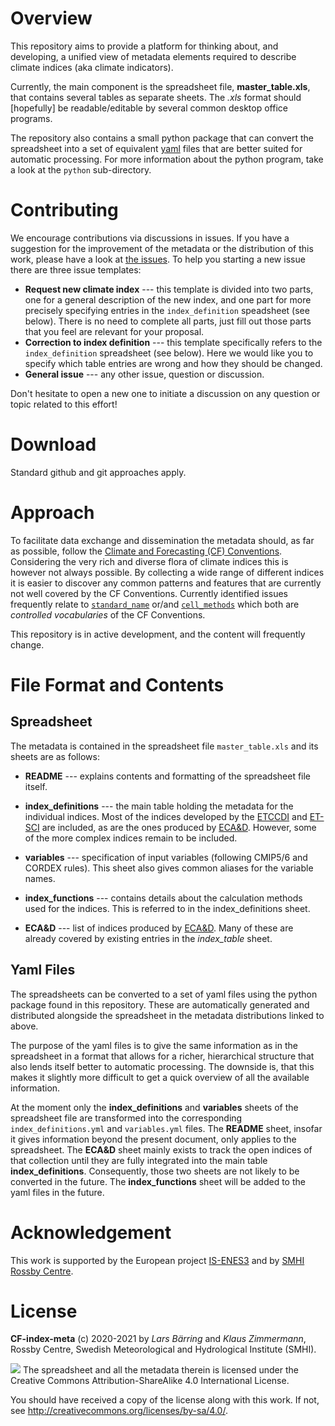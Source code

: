 # Overview

This repository aims to provide a platform for thinking about,
and developing, a unified view of metadata elements required to
describe climate indices (aka climate indicators).

Currently, the main component is the spreadsheet file, **master_table.xls**,
that contains several tables as separate sheets. The *.xls* format should
[hopefully] be readable/editable by several common desktop office programs.

The repository also contains a small python package that can convert the
spreadsheet into a set of equivalent [yaml](https://yaml.org/) files that are
better suited for automatic processing. For more information about the python
program, take a look at the `python` sub-directory.

# Contributing

We encourage contributions via discussions in issues. If you have a suggestion
for the improvement of the metadata or the distribution of this work, please
have a look at [the issues](https://github.com/clix-meta/clix-meta/issues).
To help you starting a new issue there are three issue templates:

* **Request new climate index** --- this template is divided into two parts,
one for a general description of the new index, and one part for more precisely
specifying entries in the `index_definition` speadsheet (see below). There
is no need to complete all parts, just fill out those parts that you feel are
relevant for your proposal.
* **Correction to index definition** --- this template specifically
refers to the `index_definition` spreadsheet (see below). Here we would like
you to specify which table entries are wrong and how they should be changed.
* **General issue** --- any other issue, question or discussion.
 
Don't hesitate to open a new one to initiate a discussion on any question or
topic related to this effort!

# Download

Standard github and git approaches apply. 

# Approach

To facilitate data exchange and dissemination the metadata should,
as far as possible, follow the
[Climate and Forecasting (CF) Conventions](http://cfconventions.org/).
Considering the very rich and diverse flora of climate indices this
is however not always possible. By collecting a wide range of
different indices it is easier to discover any common patterns and
features that are currently not well covered by the CF Conventions.
Currently identified issues frequently relate to
[`standard_name`](http://cfconventions.org/Data/cf-conventions/cf-conventions-1.8/cf-conventions.html#standard-name)
or/and [`cell_methods`](http://cfconventions.org/Data/cf-conventions/cf-conventions-1.8/cf-conventions.html#cell-methods)
which both are *controlled vocabularies* of the CF Conventions.

This repository is in active development, and the content will frequently
change.

# File Format and Contents

## Spreadsheet

The metadata is contained in the spreadsheet file `master_table.xls` and its
sheets are as follows:

* **README** --- explains contents and formatting of the spreadsheet file itself.

* **index_definitions**  ---  the main table holding the metadata for the
  individual indices. Most of the indices developed by the
  [ETCCDI](https://www.wcrp-climate.org/etccdi) and [ET-SCI](https://climpact-sci.org/about/project/)
  are included, as are the ones produced by
  [ECA&D](https://www.ecad.eu/indicesextremes/index.php).
  However, some of the more complex indices remain to be included.

* **variables**  ---  specification of input variables (following CMIP5/6 and
  CORDEX rules). This sheet also gives common aliases for the variable names.

* **index_functions**  ---  contains details about the calculation methods used
  for the indices. This is referred to in the index_definitions sheet.

* **ECA&D**  ---  list of indices produced by
  [ECA&D](https://www.ecad.eu/indicesextremes/index.php). Many of these are
  already covered by existing entries in the *index_table* sheet.

## Yaml Files

The spreadsheets can be converted to a set of yaml files using the python
package found in this repository. These are automatically generated and
distributed alongside the spreadsheet in the metadata distributions linked to
above.

The purpose of the yaml files is to give the same information as in the
spreadsheet in a format that allows for a richer, hierarchical structure that
also lends itself better to automatic processing. The downside is, that this
makes it slightly more difficult to get a quick overview of all the available
information.

At the moment only the **index_definitions** and **variables** sheets of the
spreadsheet file are transformed into the corresponding `index_definitions.yml`
and `variables.yml` files.
The **README** sheet, insofar it gives information beyond the present document,
only applies to the spreadsheet. The **ECA&D** sheet mainly exists to track the
open indices of that collection until they are fully integrated into the main
table **index_definitions**. Consequently, those two sheets are not likely to be
converted in the future.
The **index_functions** sheet will be added to the yaml files in the future.

# Acknowledgement

This work is supported by the European project [IS-ENES3](https://is.enes.org/)
and by [SMHI Rossby Centre](https://www.smhi.se/en/research/research-departments/climate-research-rossby-centre2-552).


# License

**CF-index-meta** (c) 2020-2021 by *Lars Bärring* and *Klaus Zimmermann*, Rossby
Centre, Swedish Meteorological and Hydrological Institute (SMHI).

![](https://i.creativecommons.org/l/by-sa/4.0/88x31.png) The spreadsheet and all
the metadata therein is licensed under the Creative Commons
Attribution-ShareAlike 4.0 International License.

You should have received a copy of the license along with this
work. If not, see <http://creativecommons.org/licenses/by-sa/4.0/>.
